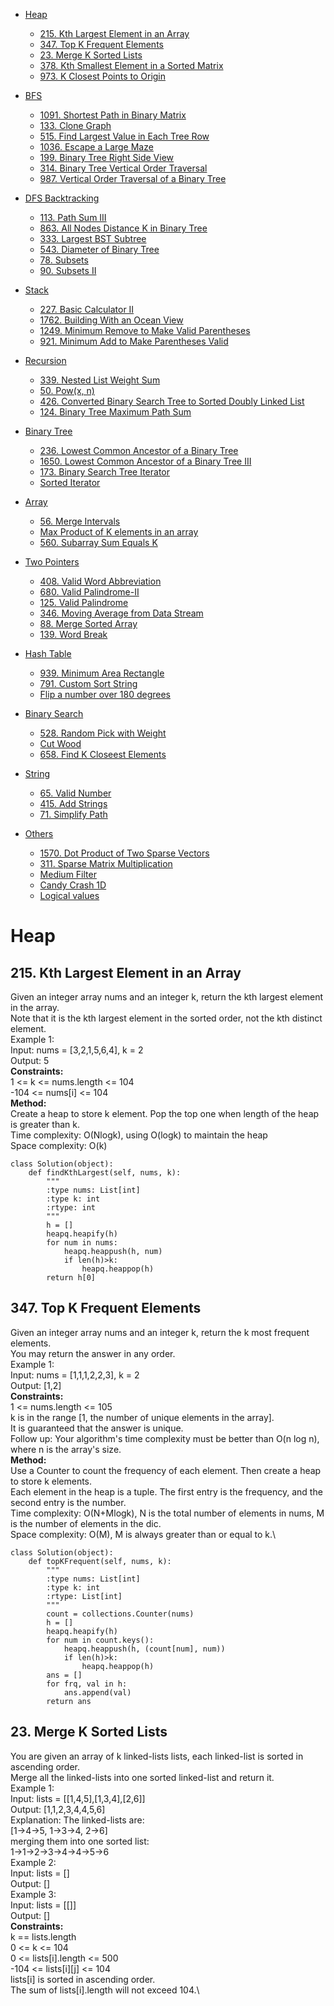 <!-- GFM-TOC -->
* [Heap](#Heap)
    * [215. Kth Largest Element in an Array](#215-Kth-Largest-Element-in-an-Array)
    * [347. Top K Frequent Elements](#347-Top-K-Frequent-Elements)
    * [23. Merge K Sorted Lists](#23-Merge-K-Sorted-Lists)
    * [378. Kth Smallest Element in a Sorted Matrix](#378-Kth-Smallest-Element-in-a-Sorted-Matrix)
    * [973. K Closest Points to Origin](#973-K-Closest-Points-to-Origin)
* [BFS](#BFS)
    * [1091. Shortest Path in Binary Matrix](#1091-Shortest-Path-in-Binary-Matrix)
    * [133. Clone Graph](#133-Clone-Graph)
    * [515. Find Largest Value in Each Tree Row](#515-Find-Largest-Value-in-Each-Tree-Row)
    * [1036. Escape a Large Maze](#1036-Escape-a-Large-Maze)
    * [199. Binary Tree Right Side View](#199-Binary-Tree-Right-Side-View)
    * [314. Binary Tree Vertical Order Traversal](#314-Binary-Tree-Vertical-Order-Traversal)
    * [987. Vertical Order Traversal of a Binary Tree](#987-Vertical-Order-Traversal-of-a-Binary-Tree)

* [DFS Backtracking](#DFS-Backtracking)
    * [113. Path Sum III](#113-Path-Sum-III)
    * [863. All Nodes Distance K in Binary Tree](#863-All-Nodes-Distance-K-in-Binary-Tree)
    * [333. Largest BST Subtree](#333-Largest-BST-Subtree)
    * [543. Diameter of Binary Tree](#543-Diameter-of-Binary-Tree)
    * [78. Subsets](#78-Subsets)
    * [90. Subsets II](#90-Subsets-II)
* [Stack](#Stack)
    * [227. Basic Calculator II](#227-Basic-Calculator-II)
    * [1762. Building With an Ocean View](#1762-Building-With-an-Ocean-View)
    * [1249. Minimum Remove to Make Valid Parentheses](#1249-Minimum-Remove-to-Make-Valid-Parentheses)
    * [921. Minimum Add to Make Parentheses Valid](#921-Minimum-Add-to-Make-Parentheses-Valid)
* [Recursion](#Recursion)
    * [339. Nested List Weight Sum](#339-Nested-List-Weight-Sum)
    * [50. Pow(x, n)](#50-Pow-x-n)
    * [426. Converted Binary Search Tree to Sorted Doubly Linked List](#426-Converted-Binary-Search-Tree-to-Sorted-Doubly-Linked-List)
    * [124. Binary Tree Maximum Path Sum](#124-Binary-Tree-Maximum-Path-Sum)
* [Binary Tree](#Binary-Tree)
    * [236. Lowest Common Ancestor of a Binary Tree](#236-Lowest-Common-Ancestor-of-a-Binary-Tree)
    * [1650. Lowest Common Ancestor of a Binary Tree III](#1650-Lowest-Common-Ancestor-of-a-Binary-Tree-III)
    * [173. Binary Search Tree Iterator](#173-Binary-Search-Tree-Iterator)
    * [Sorted Iterator](#Sorted-Iterator)

* [Array](#Array)
    * [56. Merge Intervals](#56-Merge-Intervals) 
    * [Max Product of K elements in an array](#Max-Product-of-K-elements-in-an-array)
    * [560. Subarray Sum Equals K](#560-Subarray-Sum-Equals-K)
* [Two Pointers](#Two-Pointers)
    * [408. Valid Word Abbreviation](#408-Valid-Word-Abbreviation)
    * [680. Valid Palindrome-II](#680-Valid-Palindrome-II)
    * [125. Valid Palindrome](#125-Valid-Palindrome)
    * [346. Moving Average from Data Stream](#346-Moving-Average-from-Data-Stream)
    * [88. Merge Sorted Array](#88-Merge-Sorted-Array)
    * [139. Word Break](#139-Word-Break)
* [Hash Table](#Hash-Table)
    * [939. Minimum Area Rectangle](#939-Minimum-Area-Rectangle)
    * [791. Custom Sort String](#791-Custom-Sort-String)
    * [Flip a number over 180 degrees](#Flip-a-number-over-180-degrees)
* [Binary Search](#Binary-Search)
    * [528. Random Pick with Weight](#528-Random-Pick-with-Weight)
    * [Cut Wood](#Cut-Wood)
    * [658. Find K Closeest Elements](#658-Find-K-Closeest-Elements)
* [String](#String)
    * [65. Valid Number](#65-Valid-Number)
    * [415. Add Strings](#415-Add-Strings)
    * [71. Simplify Path](#71-Simplify-Path)

* [Others](#Others)
    * [1570. Dot Product of Two Sparse Vectors](#1570-Dot-Product-of-Two-Sparse-Vectors)
    * [311. Sparse Matrix Multiplication](#311-Sparse-Matrix-Multiplication)
    * [Medium Filter](#Medium-Filter)
    * [Candy Crash 1D](Candy-Crash-1D)
    * [Logical values](Logical-values)
<!-- GFM-TOC -->

# Heap
## 215. Kth Largest Element in an Array
Given an integer array nums and an integer k, return the kth largest element in the array.\
Note that it is the kth largest element in the sorted order, not the kth distinct element.\
Example 1:\
Input: nums = \[3,2,1,5,6,4\], k = 2\
Output: 5\
**Constraints:**\
1 <= k <= nums.length <= 104\
-104 <= nums\[i\] <= 104\
**Method:**\
Create a heap to store k element. Pop the top one when length of the heap is greater than k.\
Time complexity: O(Nlogk), using O(logk) to maintain the heap\
Space complexity: O(k)
```
class Solution(object):
    def findKthLargest(self, nums, k):
        """
        :type nums: List[int]
        :type k: int
        :rtype: int
        """
        h = []
        heapq.heapify(h)
        for num in nums:
            heapq.heappush(h, num)
            if len(h)>k:
                heapq.heappop(h)
        return h[0]
```

## 347. Top K Frequent Elements
Given an integer array nums and an integer k, return the k most frequent elements. \
You may return the answer in any order.\
Example 1:\
Input: nums = \[1,1,1,2,2,3\], k = 2\
Output: \[1,2\]\
**Constraints:**\
1 <= nums.length <= 105\
k is in the range \[1, the number of unique elements in the array\].\
It is guaranteed that the answer is unique.\
Follow up: Your algorithm's time complexity must be better than O(n log n), where n is the array's size.\
**Method:**\
Use a Counter to count the frequency of each element. Then create a heap to store k elements.\
Each element in the heap is a tuple. The first entry is the frequency, and the second entry is the number.\
Time complexity: O(N+Mlogk), N is the total number of elements in nums, M is the number of elements in the dic.\
Space complexity: O(M), M is always greater than or equal to k.\
```
class Solution(object):
    def topKFrequent(self, nums, k):
        """
        :type nums: List[int]
        :type k: int
        :rtype: List[int]
        """
        count = collections.Counter(nums)
        h = []
        heapq.heapify(h)
        for num in count.keys():
            heapq.heappush(h, (count[num], num))
            if len(h)>k:
                heapq.heappop(h)
        ans = []
        for frq, val in h:
            ans.append(val)
        return ans
```

## 23. Merge K Sorted Lists
You are given an array of k linked-lists lists, each linked-list is sorted in ascending order.\
Merge all the linked-lists into one sorted linked-list and return it.\
Example 1:\
Input: lists = \[\[1,4,5\],\[1,3,4\],\[2,6\]\]\
Output: \[1,1,2,3,4,4,5,6\]\
Explanation: The linked-lists are:\
\[1->4->5, 1->3->4, 2->6\]\
merging them into one sorted list:\
1->1->2->3->4->4->5->6\
Example 2:\
Input: lists = \[\]\
Output: \[\]\
Example 3:\
Input: lists = \[\[\]\]\
Output: \[\]\
**Constraints:**\
k == lists.length\
0 <= k <= 104\
0 <= lists\[i\].length <= 500\
-104 <= lists\[i\]\[j\] <= 104\
lists\[i\] is sorted in ascending order.\
The sum of lists\[i\].length will not exceed 104.\
